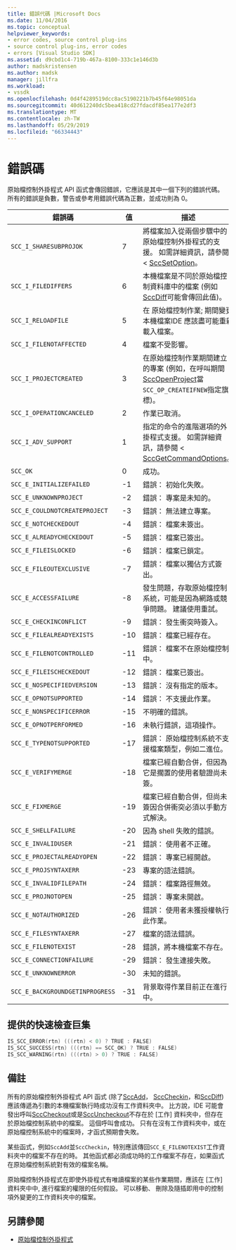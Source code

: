 ```yaml
---
title: 錯誤代碼 |Microsoft Docs
ms.date: 11/04/2016
ms.topic: conceptual
helpviewer_keywords:
- error codes, source control plug-ins
- source control plug-ins, error codes
- errors [Visual Studio SDK]
ms.assetid: d9cbd1c4-719b-467a-8100-333c1e146d3b
author: madskristensen
ms.author: madsk
manager: jillfra
ms.workload:
- vssdk
ms.openlocfilehash: 0d4f4289519dcc8ac5190221b7b45f64e98051da
ms.sourcegitcommit: 40d612240dc5bea418cd27fdacdf85ea177e2df3
ms.translationtype: MT
ms.contentlocale: zh-TW
ms.lasthandoff: 05/29/2019
ms.locfileid: "66334443"
---
```

# <a name="error-codes"></a>錯誤碼
原始檔控制外掛程式 API 函式會傳回錯誤，它應該是其中一個下列的錯誤代碼。 所有的錯誤是負數，警告或參考用錯誤代碼為正數，並成功則為 0。

|錯誤碼|值|描述|
|----------------|-----------|-----------------|
|`SCC_I_SHARESUBPROJOK`|7|將檔案加入從兩個步驟中的原始檔控制外掛程式的支援。 如需詳細資訊，請參閱 < [SccSetOption](../extensibility/sccsetoption-function.md)。|
|`SCC_I_FILEDIFFERS`|6|本機檔案是不同於原始檔控制資料庫中的檔案 (例如[SccDiff](../extensibility/sccdiff-function.md)可能會傳回此值)。|
|`SCC_I_RELOADFILE`|5|在 原始檔控制作業; 期間變更本機檔案IDE 應該盡可能重新載入檔案。|
|`SCC_I_FILENOTAFFECTED`|4|檔案不受影響。|
|`SCC_I_PROJECTCREATED`|3|在原始檔控制作業期間建立的專案 (例如，在呼叫期間[SccOpenProject](../extensibility/sccopenproject-function.md)當`SCC_OP_CREATEIFNEW`指定旗標)。|
|`SCC_I_OPERATIONCANCELED`|2|作業已取消。|
|`SCC_I_ADV_SUPPORT`|1|指定的命令的進階選項的外掛程式支援。 如需詳細資訊，請參閱 < [SccGetCommandOptions](../extensibility/sccgetcommandoptions-function.md)。|
|`SCC_OK`|0|成功。|
|`SCC_E_INITIALIZEFAILED`|-1|錯誤： 初始化失敗。|
|`SCC_E_UNKNOWNPROJECT`|-2|錯誤： 專案是未知的。|
|`SCC_E_COULDNOTCREATEPROJECT`|-3|錯誤： 無法建立專案。|
|`SCC_E_NOTCHECKEDOUT`|-4|錯誤： 檔案未簽出。|
|`SCC_E_ALREADYCHECKEDOUT`|-5|錯誤： 檔案已簽出。|
|`SCC_E_FILEISLOCKED`|-6|錯誤： 檔案已鎖定。|
|`SCC_E_FILEOUTEXCLUSIVE`|-7|錯誤： 檔案以獨佔方式簽出。|
|`SCC_E_ACCESSFAILURE`|-8|發生問題，存取原始檔控制系統，可能是因為網路或競爭問題。 建議使用重試。|
|`SCC_E_CHECKINCONFLICT`|-9|錯誤： 發生衝突時簽入。|
|`SCC_E_FILEALREADYEXISTS`|-10|錯誤： 檔案已經存在。|
|`SCC_E_FILENOTCONTROLLED`|-11|錯誤： 檔案不在原始檔控制中。|
|`SCC_E_FILEISCHECKEDOUT`|-12|錯誤： 檔案已簽出。|
|`SCC_E_NOSPECIFIEDVERSION`|-13|錯誤： 沒有指定的版本。|
|`SCC_E_OPNOTSUPPORTED`|-14|錯誤： 不支援此作業。|
|`SCC_E_NONSPECIFICERROR`|-15|不明確的錯誤。|
|`SCC_E_OPNOTPERFORMED`|-16|未執行錯誤，這項操作。|
|`SCC_E_TYPENOTSUPPORTED`|-17|錯誤： 原始檔控制系統不支援檔案類型，例如二進位。|
|`SCC_E_VERIFYMERGE`|-18|檔案已經自動合併，但因為它是擱置的使用者驗證尚未簽。|
|`SCC_E_FIXMERGE`|-19|檔案已經自動合併，但尚未簽因合併衝突必須以手動方式解決。|
|`SCC_E_SHELLFAILURE`|-20|因為 shell 失敗的錯誤。|
|`SCC_E_INVALIDUSER`|-21|錯誤： 使用者不正確。|
|`SCC_E_PROJECTALREADYOPEN`|-22|錯誤： 專案已經開啟。|
|`SCC_E_PROJSYNTAXERR`|-23|專案的語法錯誤。|
|`SCC_E_INVALIDFILEPATH`|-24|錯誤： 檔案路徑無效。|
|`SCC_E_PROJNOTOPEN`|-25|錯誤： 專案未開啟。|
|`SCC_E_NOTAUTHORIZED`|-26|錯誤： 使用者未獲授權執行此作業。|
|`SCC_E_FILESYNTAXERR`|-27|檔案的語法錯誤。|
|`SCC_E_FILENOTEXIST`|-28|錯誤，將本機檔案不存在。|
|`SCC_E_CONNECTIONFAILURE`|-29|錯誤： 發生連接失敗。|
|`SCC_E_UNKNOWNERROR`|-30|未知的錯誤。|
|`SCC_E_BACKGROUNDGETINPROGRESS`|-31|背景取得作業目前正在進行中。|

## <a name="macros-provided-for-quick-checking"></a>提供的快速檢查巨集

```cpp
IS_SCC_ERROR(rtn) (((rtn) < 0) ? TRUE : FALSE)
IS_SCC_SUCCESS(rtn) (((rtn) == SCC_OK) ? TRUE : FALSE)
IS_SCC_WARNING(rtn) (((rtn) > 0) ? TRUE : FALSE)
```

## <a name="remarks"></a>備註
 所有的原始檔控制外掛程式 API 函式 (除了[SccAdd](../extensibility/sccadd-function.md)， [SccCheckin](../extensibility/scccheckin-function.md)，和[SccDiff](../extensibility/sccdiff-function.md)) 應該傳遞為引數的本機檔案執行時成功沒有工作資料夾中。 比方說，IDE 可能會發出呼叫[SccCheckout](../extensibility/scccheckout-function.md)或是[SccUncheckout](../extensibility/sccuncheckout-function.md)不存在於 [工作] 資料夾中，但存在於原始檔控制系統中的檔案。 這個呼叫會成功。 只有在沒有工作資料夾中，或在原始檔控制系統中的檔案時，才函式預期會失敗。

 某些函式，例如`SccAdd`並`SccCheckin`，特別應該傳回`SCC_E_FILENOTEXIST`工作資料夾中的檔案不存在的時。 其他函式都必須成功時的工作檔案不存在，如果函式在原始檔控制系統對有效的檔案名稱。

 原始檔控制外掛程式在即使外掛程式有唯讀檔案的某些作業期間，應該在 [工作] 資料夾中中, 進行檔案的權限的任何假設。 可以移動、 刪除及隨插即用中的控制項外變更的工作資料夾中的檔案。

## <a name="see-also"></a>另請參閱
- [原始檔控制外掛程式](../extensibility/source-control-plug-ins.md)